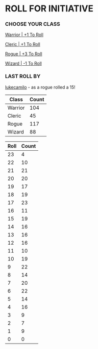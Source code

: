 # ROLL FOR INITIATIVE
### CHOOSE YOUR CLASS

[Warrior | +1 To Roll](https://github.com/benjaminsampica/benjaminsampica/issues/new?title=roll%7Cwarrior&body=Just+click+%27Submit+new+issue%27.)

[Cleric | +1 To Roll](https://github.com/benjaminsampica/benjaminsampica/issues/new?title=roll%7Ccleric&body=Just+click+%27Submit+new+issue%27.)

[Rogue | +3 To Roll](https://github.com/benjaminsampica/benjaminsampica/issues/new?title=roll%7Crogue&body=Just+click+%27Submit+new+issue%27.)

[Wizard | -1 To Roll](https://github.com/benjaminsampica/benjaminsampica/issues/new?title=roll%7Cwizard&body=Just+click+%27Submit+new+issue%27.)
### LAST ROLL BY
[lukecamilo](https://www.github.com/lukecamilo) - as a rogue rolled a 15!

|Class|Count|
|-|-|
|Warrior|104|
|Cleric|45|
|Rogue|117|
|Wizard|88|

|Roll|Count|
|-|-|
|23|4
|22|10
|21|21
|20|20
|19|17
|18|19
|17|23
|16|11
|15|19
|14|16
|13|16
|12|16
|11|10
|10|19
|9|22
|8|14
|7|20
|6|22
|5|14
|4|16
|3|9
|2|7
|1|9
|0|0
